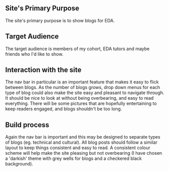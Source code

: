 ## Site's Primary Purpose
The site's primary purpose is to show blogs for EDA.

## Target Audience
The target audience is members of my cohort, EDA tutors and maybe friends who I'd like to show.

## Interaction with the site
The nav bar in particular is an important feature that makes it easy to flick between blogs. As the number of blogs grows, drop down menus for each type of blog could also make the site easy and pleasant to navigate through. It should be nice to look at without being overbearing, and easy to read everything. There will be some pictures that are hopefully entertaining to keep readers engaged, and blogs shouldn't be too long.

## Build process
Again the nav bar is important and this may be designed to separate types of blogs (eg. technical and cultural). All blog posts should follow a similar layout to keep things consistent and easy to read. A consistent colour scheme will help make the site pleasing but not overbearing (I have chosen a 'darkish' theme with grey wells for blogs and a checkered black background).